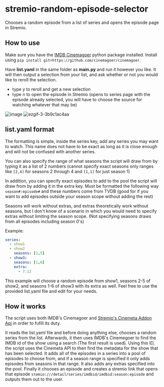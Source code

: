 # stremio-random-episode-selector
Chooses a random episode from a list of series and opens the episode page in Stremio.

## How to use
Make sure you have the [IMDB Cinemagoer](https://cinemagoer.github.io/) python package installed. Install using `pip install git+https://github.com/cinemagoer/cinemagoer`.

Have **list.yaml** in the same folder as **main.py** and run it however you like.
It will then output a selection from your list, and ask whether or not you would like to reroll the selection.
- type y to reroll and get a new selection
- type n to open the episode in Stremio (opens to series page with the episode already selected, you will have to choose the source for watching whatever that may be)

![image](https://github.com/stevenld165/stremio-random-episode-selector/assets/19599232/78ee4f43-0ef9-4435-881a-c404aaaaf0cf)
![ezgif-3-3b9c1ac4aa](https://github.com/stevenld165/stremio-random-episode-selector/assets/19599232/1d096a26-6e64-4246-8f0f-ace9f838a957)


## list.yaml format
The formatting is simple, inside the series key, add any series you may want to watch. This name does not have to be exact as long as it is close enough and will not be confused with another series.

You can also specify the range of what seasons the script will draw from by typing it as a list of 2 numbers (cannot specify exact seasons only ranges like `[2,4]` for seasons 2 through 4 and `[1,1]` for just season 1)

In addition, you can specify exact episodes to add to the pool the script will draw from by adding it in the extra key. Must be formatted the following way `season#:episode#` and these numbers come from TVDB (good for if you want to add episodes outside your season scope without adding the rest)

Seasons will work without extras, and extras theoretically work without seasons, but I don't know of a scenario in which you would need to specify extras without limiting the season scope. (Not specifying seasons draws from all episodes including season 0's)

Example:
``` yaml
series:
  - show1
  - show2
    seasons: [2,5]
  - show3:
    seasons: [1,6]
    extra:
      - 7:12
```
This example will choose a random episode from show1, seasons 2-5 of show2, and seasons 1-6 of show3 with its extra as well.
Feel free to use the provided list.yaml file and edit for your needs.

## How it works
The script uses both IMDB's Cinemagoer and [Stremio's Cinemeta Addon Api](https://v3-cinemeta.strem.io/) in order to fufill its duty. 

It reads the list.yaml file and before doing anything else, chooses a random series from the list. Afterwards, it then uses IMDB's Cinemegoer to find the IMDB id of the show using a search (The first result is used). Using this ID, the script uses the Cinemeta API to then find the metadata for the show that has been selected. It adds all of the episodes in a series into a pool of episodes to choose from, and if a season range is specified it only adds episodes from seasons in that range. It also adds any extras specified into the pool. Finally it chooses an episode and creates a stremio link that opens that episode `stemio:///detail/series/imdbid/imdbid:season:episode` and outputs them out to the user.

